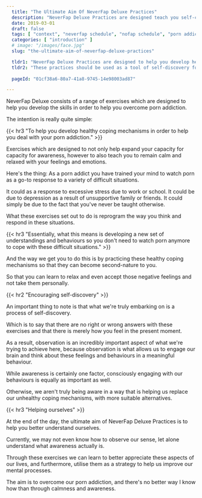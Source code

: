 ```yaml
---
  title: "The Ultimate Aim Of NeverFap Deluxe Practices"
  description: "NeverFap Deluxe Practices are designed teach you self-control through verifiable practices."
  date: 2019-03-01
  draft: false
  tags: [ "context", "neverfap schedule", "nofap schedule", "porn addiction", "addiction", "awareness", "nofap", "neverfap", "neverfap deluxe", "neverfap basics" ]
  categories: [ "introduction" ]
  # image: "/images/face.jpg"
  slug: "the-ultimate-aim-of-neverfap-deluxe-practices"

  tldr1: "NeverFap Deluxe Practices are designed to help you develop healthy coping mechanisms through awareness and perspective."
  tldr2: "These practices should be used as a tool of self-discovery for your feelings and emotions."
  
  pageId: "01cf38a6-80a7-41a8-9745-14e98003ad87"

---
```


<!-- TODO -->

NeverFap Deluxe consists of a range of exercises which are designed to help you develop the skills in order to help you overcome porn addiction.

The intention is really quite simple:


{{< hr3 "To help you develop healthy coping mechanisms in order to help you deal with your porn addiction." >}}


Exercises which are designed to not only help expand your capacity for capacity for awareness, however to also teach you to remain calm and relaxed with your feelings and emotions.

Here's the thing: As a porn addict you have trained your mind to watch porn as a go-to response to a variety of difficult situations.

It could as a response to excessive stress due to work or school. It could be due to depression as a result of unsupportive family or friends. It could simply be due to the fact that you've never be taught otherwise.

What these exercises set out to do is reprogram the way you think and respond in these situations. 

{{< hr3 "Essentially, what this means is developing a new set of understandings and behaviours so you don't need to watch porn anymore to cope with these difficult situations." >}}

And the way we get you to do this is by practicing these healthy coping mechanisms so that they can become second-nature to you.

So that you can learn to relax and even accept those negative feelings and not take them personally.

{{< hr2 "Encouraging self-discovery" >}}

An important thing to note is that what we're truly embarking on is a process of self-discovery.

Which is to say that there are no right or wrong answers with these exercises and that there is merely how you feel in the present moment. 

As a result, observation is an incredibly important aspect of what we're trying to achieve here, because observation is what allows us to engage our brain and think about these feelings and behaviours in a meaningful behaviour.

While awareness is certainly one factor, consciously engaging with our behaviours is equally as important as well.

Otherwise, we aren't truly being aware in a way that is helping us replace our unhealthy coping mechanisms, with more suitable alternatives.
 
{{< hr3 "Helping ourselves" >}}

At the end of the day, the ultimate aim of NeverFap Deluxe Practices is to help you better understand ourselves.

Currently, we may not even know how to observe our sense, let alone understand what awareness actually is. 

Through these exercises we can learn to better appreciate these aspects of our lives, and furthermore, utilise them as a strategy to help us improve our mental processes.

The aim is to overcome our porn addiction, and there's no better way I know how than through calmness and awareness.

